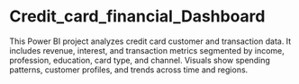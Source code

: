 # Credit_card_financial_Dashboard
This Power BI project analyzes credit card customer and transaction data. It includes revenue, interest, and transaction metrics segmented by income, profession, education, card type, and channel. Visuals show spending patterns, customer profiles, and trends across time and regions.
